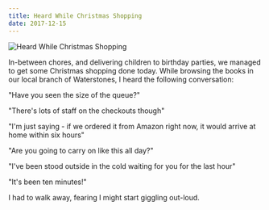 ```yaml
---
title: Heard While Christmas Shopping
date: 2017-12-15
---
```


![Heard While Christmas Shopping](https://source.unsplash.com/DWyRC2juMgs/1600x900)

In-between chores, and delivering children to birthday parties, we managed to get some Christmas shopping done today. While browsing the books in our local branch of Waterstones, I heard the following conversation:

"Have you seen the size of the queue?"

"There's lots of staff on the checkouts though"

"I'm just saying - if we ordered it from Amazon right now, it would arrive at home within six hours"

"Are you going to carry on like this all day?"

"I've been stood outside in the cold waiting for you for the last hour"

"It's been ten minutes!"

I had to walk away, fearing I might start giggling out-loud.